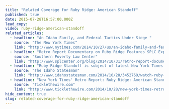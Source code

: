 ```yaml
---
title: "Related Coverage for Ruby Ridge: American Standoff"
published: true
date: 2015-07-28T16:57:00.000Z
lead_copy:
video: ruby-ridge-american-standoff
related_articles:
  - headline: "An Idaho Family, and Federal Tactics Under Siege "
    source: "The New York Times"
    link: "http://www.nytimes.com/2014/10/27/us/an-idaho-family-and-federal-tactics-under-siege.html?gwh=39E507B73830FE5E38AF8F9D6089E4EA&gwt=pay&assetType=nyt_now"
  - headline: "Retro Report Documentary on Ruby Ridge Features SPLC Expert"
    source: "Southern Poverty Law Center"
    link: "http://www.splcenter.org/blog/2014/10/31/retro-report-documentary-on-ruby-ridge-features-splc-expert/"
  - headline: "Ruby Ridge Standoff is subject of latest New York Times video project"
    source: "The Idaho Statesman"
    link: "http://www.idahostatesman.com/2014/10/28/3452769/watch-ruby-ridge-standoff-is-subject.html#storylink=cpy"
  - headline: "New York Times' Retro Report: Ruby Ridge: American Standoff"
    source: "Ticklethewire.com"
    link: "http://www.ticklethewire.com/2014/10/28/new-york-times-retro-report-ruby-ridge-american-standoff/"
hide_content: true
slug: related-coverage-for-ruby-ridge-american-standoff
---
```


